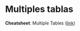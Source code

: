 # Multiples tablas

**Cheatsheet**: Multiple Tables ([link](https://www.codecademy.com/learn/paths/cscj-22-databases/tracks/cscj-22-working-with-databases/modules/wdcp-22-multiple-tables-394dbbc7-eea5-4006-808d-f5faf3a30269/cheatsheet))